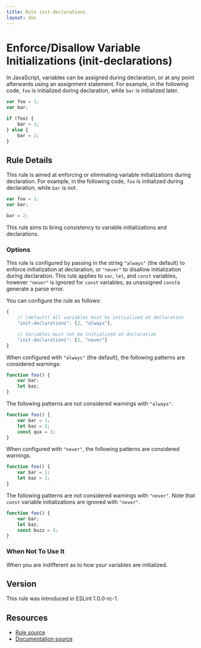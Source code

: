 ```yaml
---
title: Rule init-declarations
layout: doc
---
```

<!-- Note: No pull requests accepted for this file. See README.md in the root directory for details. -->
# Enforce/Disallow Variable Initializations (init-declarations)

In JavaScript, variables can be assigned during declaration, or at any point afterwards using an assignment statement. For example, in the following code, `foo` is initialized during declaration, while `bar` is initialized later.

```js
var foo = 1;
var bar;

if (foo) {
    bar = 1;
} else {
    bar = 2;
}
```

## Rule Details

This rule is aimed at enforcing or eliminating variable initializations during declaration. For example, in the following code, `foo` is initialized during declaration, while `bar` is not.

```js
var foo = 1;
var bar;

bar = 2;
```

This rule aims to bring consistency to variable initializations and declarations.

### Options

This rule is configured by passing in the string `"always"` (the default) to enforce initialization at declaration, or `"never"` to disallow initialization during declaration. This rule applies to `var`, `let`, and `const` variables, however `"never"` is ignored for `const` variables, as unassigned `const`s generate a parse error.

You can configure the rule as follows:

```javascript
{
    // (default) All variables must be initialized at declaration
    "init-declarations": [2, "always"],

    // Variables must not be initialized at declaration
    "init-declarations": [2, "never"]
}
```

When configured with `"always"` (the default), the following patterns are considered warnings:

```js
function foo() {
    var bar;
    let baz;
}
```

The following patterns are not considered warnings with `"always"`.

```js
function foo() {
    var bar = 1;
    let baz = 2;
    const qux = 3;
}
```

When configured with `"never"`, the following patterns are considered warnings.

```js
function foo() {
    var bar = 1;
    let baz = 2;
}
```

The following patterns are not considered warnings with `"never"`. Note that `const` variable initializations are ignored with `"never"`.

```js
function foo() {
    var bar;
    let baz;
    const buzz = 1;
}
```

### When Not To Use It

When you are indifferent as to how your variables are initialized.

## Version

This rule was introduced in ESLint 1.0.0-rc-1.

## Resources

* [Rule source](https://github.com/eslint/eslint/tree/master/lib/rules/init-declarations.js)
* [Documentation source](https://github.com/eslint/eslint/tree/master/docs/rules/init-declarations.md)
